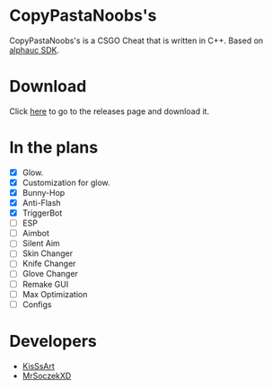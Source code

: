 # CopyPastaNoobs's
CopyPastaNoobs's is a CSGO Cheat that is written in C++. 
Based on [alphauc SDK](https://github.com/alphauc/sdk).

# Download
Click [here](https://github.com/KisSsArt/CPN/releases) to go to the releases page and download it.

# In the plans
  - [x] Glow.
  - [x] Customization for glow.
  - [x] Bunny-Hop
  - [x] Anti-Flash
  - [x] TriggerBot
  - [ ] ESP
  - [ ] Aimbot
  - [ ] Silent Aim
  - [ ] Skin Changer
  - [ ] Knife Changer
  - [ ] Glove Changer
  - [ ] Remake GUI
  - [ ] Max Optimization
  - [ ] Configs
  
  # Developers
  - [KisSsArt](https://github.com/KisSsArt)
  - [MrSoczekXD](https://github.com/MrSoczekXD)
